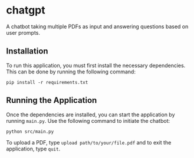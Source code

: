 # chatgpt
A chatbot taking multiple PDFs as input and answering questions based on user prompts.

## Installation
To run this application, you must first install the necessary dependencies. This can be done by running the following command:

```
pip install -r requirements.txt
```

## Running the Application
Once the dependencies are installed, you can start the application by running `main.py`. Use the following command to initiate the chatbot:

```
python src/main.py
```

To upload a PDF, type `upload path/to/your/file.pdf` and to exit the application, type `quit`.
